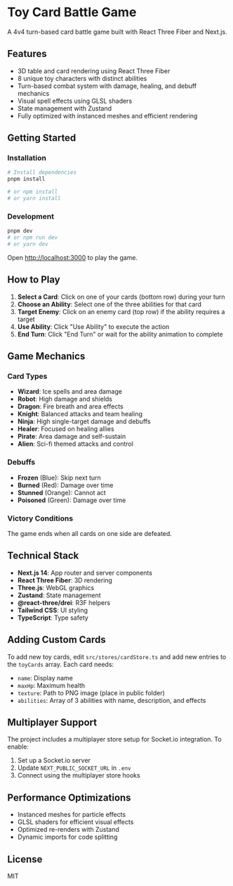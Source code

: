 # Toy Card Battle Game

A 4v4 turn-based card battle game built with React Three Fiber and Next.js.

## Features

- 3D table and card rendering using React Three Fiber
- 8 unique toy characters with distinct abilities
- Turn-based combat system with damage, healing, and debuff mechanics
- Visual spell effects using GLSL shaders
- State management with Zustand
- Fully optimized with instanced meshes and efficient rendering

## Getting Started

### Installation

```bash
# Install dependencies
pnpm install

# or npm install
# or yarn install
```

### Development

```bash
pnpm dev
# or npm run dev
# or yarn dev
```

Open [http://localhost:3000](http://localhost:3000) to play the game.

## How to Play

1. **Select a Card**: Click on one of your cards (bottom row) during your turn
2. **Choose an Ability**: Select one of the three abilities for that card
3. **Target Enemy**: Click on an enemy card (top row) if the ability requires a target
4. **Use Ability**: Click "Use Ability" to execute the action
5. **End Turn**: Click "End Turn" or wait for the ability animation to complete

## Game Mechanics

### Card Types

- **Wizard**: Ice spells and area damage
- **Robot**: High damage and shields
- **Dragon**: Fire breath and area effects
- **Knight**: Balanced attacks and team healing
- **Ninja**: High single-target damage and debuffs
- **Healer**: Focused on healing allies
- **Pirate**: Area damage and self-sustain
- **Alien**: Sci-fi themed attacks and control

### Debuffs

- **Frozen** (Blue): Skip next turn
- **Burned** (Red): Damage over time
- **Stunned** (Orange): Cannot act
- **Poisoned** (Green): Damage over time

### Victory Conditions

The game ends when all cards on one side are defeated.

## Technical Stack

- **Next.js 14**: App router and server components
- **React Three Fiber**: 3D rendering
- **Three.js**: WebGL graphics
- **Zustand**: State management
- **@react-three/drei**: R3F helpers
- **Tailwind CSS**: UI styling
- **TypeScript**: Type safety

## Adding Custom Cards

To add new toy cards, edit `src/stores/cardStore.ts` and add new entries to the `toyCards` array. Each card needs:

- `name`: Display name
- `maxHp`: Maximum health
- `texture`: Path to PNG image (place in public folder)
- `abilities`: Array of 3 abilities with name, description, and effects

## Multiplayer Support

The project includes a multiplayer store setup for Socket.io integration. To enable:

1. Set up a Socket.io server
2. Update `NEXT_PUBLIC_SOCKET_URL` in `.env`
3. Connect using the multiplayer store hooks

## Performance Optimizations

- Instanced meshes for particle effects
- GLSL shaders for efficient visual effects
- Optimized re-renders with Zustand
- Dynamic imports for code splitting

## License

MIT
